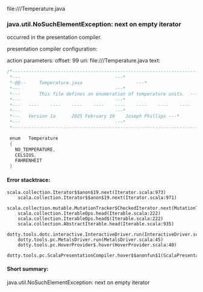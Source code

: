 file://<WORKSPACE>/Temperature.java
### java.util.NoSuchElementException: next on empty iterator

occurred in the presentation compiler.

presentation compiler configuration:


action parameters:
offset: 99
uri: file://<WORKSPACE>/Temperature.java
text:
```scala
/*-------------------------------------------------------------------------*
 *---									---*
 *-@@--		Temperature.java					---*
 *---									---*
 *---	    This file defines an enumeration of temperature units.	---*
 *---									---*
 *---	----	----	----	----	----	----	----	----	---*
 *---									---*
 *---	Version 1a		2025 February 19	Joseph Phillips	---*
 *---									---*
 *-------------------------------------------------------------------------*/

 enum	Temperature
 {
   NO_TEMPERATURE,
   CELSIUS,
   FAHRENHEIT
 }
```



#### Error stacktrace:

```
scala.collection.Iterator$$anon$19.next(Iterator.scala:973)
	scala.collection.Iterator$$anon$19.next(Iterator.scala:971)
	scala.collection.mutable.MutationTracker$CheckedIterator.next(MutationTracker.scala:76)
	scala.collection.IterableOps.head(Iterable.scala:222)
	scala.collection.IterableOps.head$(Iterable.scala:222)
	scala.collection.AbstractIterable.head(Iterable.scala:935)
	dotty.tools.dotc.interactive.InteractiveDriver.run(InteractiveDriver.scala:164)
	dotty.tools.pc.MetalsDriver.run(MetalsDriver.scala:45)
	dotty.tools.pc.HoverProvider$.hover(HoverProvider.scala:40)
	dotty.tools.pc.ScalaPresentationCompiler.hover$$anonfun$1(ScalaPresentationCompiler.scala:376)
```
#### Short summary: 

java.util.NoSuchElementException: next on empty iterator